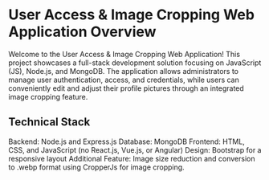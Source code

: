 # User Access & Image Cropping Web Application Overview

Welcome to the User Access & Image Cropping Web Application! This project showcases a full-stack development solution focusing on JavaScript (JS), Node.js, and MongoDB. The application allows administrators to manage user authentication, access, and credentials, while users can conveniently edit and adjust their profile pictures through an integrated image cropping feature.

## Technical Stack
Backend: Node.js and Express.js
Database: MongoDB
Frontend: HTML, CSS, and JavaScript (no React.js, Vue.js, or Angular)
Design: Bootstrap for a responsive layout
Additional Feature: Image size reduction and conversion to .webp format using CropperJs for image cropping.